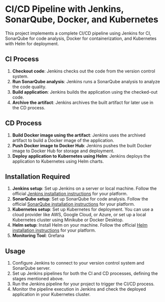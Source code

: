 # CI/CD Pipeline with Jenkins, SonarQube, Docker, and Kubernetes

This project implements a complete CI/CD pipeline using Jenkins for CI, SonarQube for code analysis, Docker for containerization, and Kubernetes with Helm for deployment.

## CI Process

1. **Checkout code**: Jenkins checks out the code from the version control system.
2. **Run SonarQube analysis**: Jenkins runs a SonarQube analysis to analyze the code quality.
3. **Build application**: Jenkins builds the application using the checked-out code.
4. **Archive the artifact**: Jenkins archives the built artifact for later use in the CD process.

## CD Process

1. **Build Docker image using the artifact**: Jenkins uses the archived artifact to build a Docker image of the application.
2. **Push Docker image to Docker Hub**: Jenkins pushes the built Docker image to Docker Hub for storage and deployment.
3. **Deploy application to Kubernetes using Helm**: Jenkins deploys the application to Kubernetes using Helm charts.

## Installation Required

1. **Jenkins setup**: Set up Jenkins on a server or local machine. Follow the official [Jenkins installation instructions](https://www.jenkins.io/doc/book/installing/) for your platform.
2. **SonarQube setup**: Set up SonarQube for code analysis. Follow the official [SonarQube installation instructions](https://docs.sonarqube.org/latest/setup/install-server/) for your platform.
3. **Kubernetes setup**: Set up Kubernetes for deployment. You can use a cloud provider like AWS, Google Cloud, or Azure, or set up a local Kubernetes cluster using Minikube or Docker Desktop.
4. **Helm setup**: Install Helm on your machine. Follow the official [Helm installation instructions](https://helm.sh/docs/intro/install/) for your platform.
5. **Monitoring Tool**: Grefana

## Usage

1. Configure Jenkins to connect to your version control system and SonarQube server.
2. Set up Jenkins pipelines for both the CI and CD processes, defining the stages mentioned above.
3. Run the Jenkins pipeline for your project to trigger the CI/CD process.
4. Monitor the pipeline execution in Jenkins and check the deployed application in your Kubernetes cluster.








